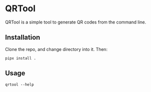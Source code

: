 # QRTool

QRTool is a simple tool to generate QR codes from the command line.

## Installation

Clone the repo, and change directory into it.
Then: 
```
pipx install .
```

## Usage

```
qrtool --help
```